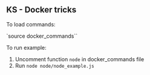 ## KS - Docker tricks

To load commands: 

`source docker_commands``

To run example:

1. Uncomment function `node` in docker_commands file
2. Run `node node/node_example.js`